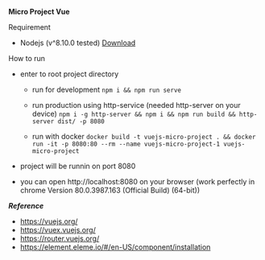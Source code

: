 **Micro Project Vue**

Requirement
- Nodejs (v^8.10.0 tested) [Download](https://nodejs.org/en/ "Download")



How to run
- enter to root project directory
	- run for development
		`npm i && npm run serve`

	- run production using http-service (needed http-server on your device)
		`npm i -g http-server && npm i && npm run build && http-server dist/ -p 8080`
	
	- run with docker
		`docker build -t vuejs-micro-project . && docker run -it -p 8080:80 --rm --name vuejs-micro-project-1 vuejs-micro-project`

- project will be runnin on port 8080
- you can open http://localhost:8080 on your browser (work perfectly in chrome Version 80.0.3987.163 (Official Build) (64-bit))

***Reference***
- https://vuejs.org/
- https://vuex.vuejs.org/
- https://router.vuejs.org/
- https://element.eleme.io/#/en-US/component/installation

